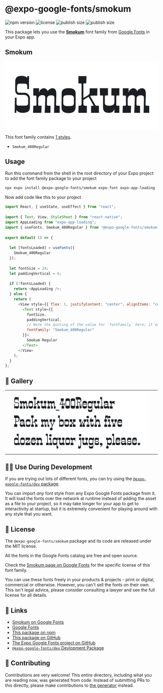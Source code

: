 # @expo-google-fonts/smokum

![npm version](https://flat.badgen.net/npm/v/@expo-google-fonts/smokum)
![license](https://flat.badgen.net/github/license/expo/google-fonts)
![publish size](https://flat.badgen.net/packagephobia/install/@expo-google-fonts/smokum)
![publish size](https://flat.badgen.net/packagephobia/publish/@expo-google-fonts/smokum)

This package lets you use the [**Smokum**](https://fonts.google.com/specimen/Smokum) font family from [Google Fonts](https://fonts.google.com/) in your Expo app.

## Smokum

![Smokum](./font-family.png)

This font family contains [1 styles](#-gallery).

- `Smokum_400Regular`

## Usage

Run this command from the shell in the root directory of your Expo project to add the font family package to your project

```sh
npx expo install @expo-google-fonts/smokum expo-font expo-app-loading
```

Now add code like this to your project

```js
import React, { useState, useEffect } from "react";

import { Text, View, StyleSheet } from "react-native";
import AppLoading from "expo-app-loading";
import { useFonts, Smokum_400Regular } from '@expo-google-fonts/smokum';

export default () => {

  let [fontsLoaded] = useFonts({
    Smokum_400Regular
  });

  let fontSize = 24;
  let paddingVertical = 6;

  if (!fontsLoaded) {
    return <AppLoading />;
  } else {
    return (
      <View style={{ flex: 1, justifyContent: "center", alignItems: "center" }}>
        <Text style={{
          fontSize,
          paddingVertical,
          // Note the quoting of the value for `fontFamily` here; it expects a string!
          fontFamily: "Smokum_400Regular"
        }}>
          Smokum Regular
        </Text>
      </View>
    );
  }
};
```

## 🔡 Gallery


||||
|-|-|-|
|![Smokum_400Regular](./Smokum_400Regular.ttf.png)||||


## 👩‍💻 Use During Development

If you are trying out lots of different fonts, you can try using the [`@expo-google-fonts/dev` package](https://github.com/expo/google-fonts/tree/master/font-packages/dev#readme).

You can import _any_ font style from any Expo Google Fonts package from it. It will load the fonts over the network at runtime instead of adding the asset as a file to your project, so it may take longer for your app to get to interactivity at startup, but it is extremely convenient for playing around with any style that you want.


## 📖 License

The `@expo-google-fonts/smokum` package and its code are released under the MIT license.

All the fonts in the Google Fonts catalog are free and open source.

Check the [Smokum page on Google Fonts](https://fonts.google.com/specimen/Smokum) for the specific license of this font family.

You can use these fonts freely in your products & projects - print or digital, commercial or otherwise. However, you can't sell the fonts on their own. This isn't legal advice, please consider consulting a lawyer and see the full license for all details.

## 🔗 Links

- [Smokum on Google Fonts](https://fonts.google.com/specimen/Smokum)
- [Google Fonts](https://fonts.google.com/)
- [This package on npm](https://www.npmjs.com/package/@expo-google-fonts/smokum)
- [This package on GitHub](https://github.com/expo/google-fonts/tree/master/font-packages/smokum)
- [The Expo Google Fonts project on GitHub](https://github.com/expo/google-fonts)
- [`@expo-google-fonts/dev` Devlopment Package](https://github.com/expo/google-fonts/tree/master/font-packages/dev)

## 🤝 Contributing

Contributions are very welcome! This entire directory, including what you are reading now, was generated from code. Instead of submitting PRs to this directly, please make contributions to [the generator](https://github.com/expo/google-fonts/tree/master/packages/generator) instead.
